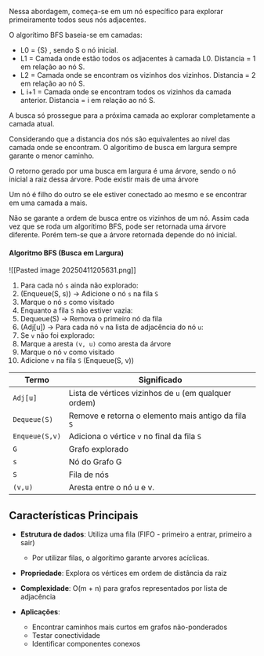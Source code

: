 Nessa abordagem, começa-se em um nó específico para explorar primeiramente todos seus nós adjacentes.

O algorítimo BFS baseia-se em camadas:

- L0 = {S} , sendo S o nó inicial.
- L1 = Camada onde estão todos os adjacentes à camada L0. Distancia = 1 em relação ao nó S.
- L2 = Camada onde se encontram os vizinhos dos vizinhos. Distancia = 2 em relação ao nó S.
- L i+1 = Camada onde se encontram todos os vizinhos da camada anterior. Distancia = i em relação ao nó S.

A busca só prossegue para a próxima camada ao explorar completamente a camada atual. 

Considerando que a distancia dos nós são equivalentes ao nível das camada onde se encontram. O algorítimo de busca em largura sempre garante o menor caminho.

O retorno gerado por uma busca em largura é uma árvore, sendo o nó inicial a raiz dessa árvore. Pode existir mais de uma árvore 

Um nó é filho do outro se ele estiver conectado ao mesmo e se encontrar em uma camada a mais.

Não se garante a ordem de busca entre os vizinhos de um nó. Assim cada vez que se roda um algorítimo BFS, pode ser retornada uma árvore diferente. Porém tem-se que a árvore retornada depende do nó inicial.
#### Algoritmo BFS (Busca em Largura)

![[Pasted image 20250411205631.png]]

1. Para cada nó `s` ainda não explorado:
2. (Enqueue(S, s)) → Adicione o nó `s` na fila `S` 
3. Marque o nó `s` como visitado
4. Enquanto a fila `S` não estiver vazia:
5. Dequeue(S) → Remova o primeiro nó da fila 
6. (Adj[u]) → Para cada nó `v` na lista de adjacência do nó `u`:
7. Se `v` não foi explorado:
8. Marque a aresta `(v, u)` como aresta da árvore
9. Marque o nó `v` como visitado
10. Adicione `v` na fila `S` (Enqueue(S, v))

| Termo          | Significado                                           |
| -------------- | ----------------------------------------------------- |
| `Adj[u]`       | Lista de vértices vizinhos de `u` (em qualquer ordem) |
| `Dequeue(S)`   | Remove e retorna o elemento mais antigo da fila `S`   |
| `Enqueue(S,v)` | Adiciona o vértice `v` no final da fila `S`           |
| `G`            | Grafo explorado                                       |
| `s`            | Nó do Grafo G                                         |
| `S`            | Fila de nós                                           |
| `(v,u)`        | Aresta entre o nó u e v.                              |

## Características Principais

- **Estrutura de dados**: Utiliza uma fila (FIFO - primeiro a entrar, primeiro a sair)
	- Por utilizar filas, o algorítimo garante arvores acíclicas.

- **Propriedade**: Explora os vértices em ordem de distância da raiz

- **Complexidade**: O(m + n) para grafos representados por lista de adjacência

- **Aplicações**:
  - Encontrar caminhos mais curtos em grafos não-ponderados
  - Testar conectividade
  - Identificar componentes conexos
